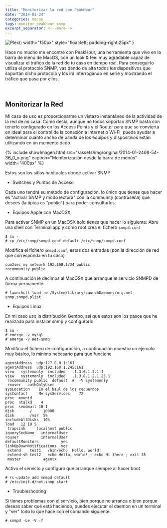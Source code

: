 ```yaml
---
title: "Monitorizar la red con PeakHour"
date: "2014-01-24"
categories: macos
tags: monitor peakhour snmp
excerpt_separator: <!--more-->
---
```


![Plex](/assets/img/posts/logo-peakhour.png){: width="150px" style="float:left; padding-right:25px" } 

Hace no mucho me encontré con PeakHour, una herramienta que vive en la barra de menú de MacOS, con un look & feel muy agradable capaz de visualizar el tráfico de la red de tu casa en tiempo real. Para conseguirlo utiliza el protocolo SNMP, vas dando de alta todos los dispositivos que soportan dicho protocolo y los irá interrogando en serie y mostrando el tráfico que pasa por ellos.

<br clear="left"/>
<!--more-->

## Monitorizar la Red

Mi caso de uso es proporcionarme un vistazo instantáneo de la actividad de la red de mi casa. Como decía, aunque no todos soportan SNMP basta con tenerlo configurado en los Access Points y el Router para que se convierta en ideal para el control de la conexión a Internet o Wi-Fi, puede ayudar a determinar cuánto ancho de banda de los equipos y dispositivos están utilizando en un momento dado. 

{% include showImagen.html
    src="/assets/img/original/2014-01-2408-54-36_0_o.png"
    caption="Monitorización desde la barra de menús"
    width="400px"
    %}

Estos son los sitios habituales donde activar SNMP

* Switches y Puntos de Acceso

Cada uno tendrá su método de configuración, lo único que tienes que hacer es "activar SNMP y modo lectura" con la community (contraseña) que desees (la típica es "public") para poder consultarlos.

* Equipos Apple con MacOSX

Para activar SNMP en un MacOSX solo tienes que hacer lo siguiente: Abre una shell con Terminal.app y como root crea el fichero `snmpd.conf`

```console
$ su - 
# cp /etc/snmp/snmpd.conf.default /etc/snmp/snmpd.conf
```

Modifica el fichero  `snmpd.conf`, estas dos entradas (pon la dirección de red que corresponda en tu caso)

```config
com2sec my network 192.168.1/24 public
rocommunity public
```

A continuación le decimos al MacOSX que arranque el servicio SNMPD de forma permanente

```console
# launchctl load -w /System/Library/LaunchDaemons/org.net-snmp.snmpd.plist
```

* Equipos Linux

En mi caso uso la distribución Gentoo, asi que estos son los pasos que he realizado para instalar snmp y configurarlo

```console
$ su - 
# emerge -v mysql
# emerge -v net-snmp
``` 

Modifico el fichero de configuración, a continuación muestro un ejemplo muy básico, lo mínimo necesario para que funcione

```config
agentAddress  udp:127.0.0.1:161
agentAddress  udp:192.168.1.245:161
view   systemonly  included   .1.3.6.1.2.1.1
view   systemonly  included   .1.3.6.1.2.1.25.1
 rocommunity public  default  #  -V systemonly
 rouser   authOnlyUser
sysLocation    En el baul de los recuerdos
sysContact     Me sysServices    72
proc  mountd
proc  ntalkd    4
proc  sendmail 10 1
disk       /     10000
disk       /var  5%
includeAllDisks  10%
load   12 10 5
 trapsink     localhost public
iquerySecName   internalUser
rouser          internalUser
defaultMonitors          yes
linkUpDownNotifications  yes
 extend    test1   /bin/echo  Hello, world!
 extend-sh test2   echo Hello, world! ; echo Hi there ; exit 35
 master          agentx 
```

Activo el servicio y configuro que arranque siempre al hacer boot

```console
# rc-update add snmpd default
# /etc/init.d/net-snmp start
``` 

* Troubleshooting

Si tienes problemas con el servicio, bien porque no arranca o bien porque deseas saber qué está haciendo, puedes ejecutar el daemon en un terminal y "ver" todo lo que hace con el comando siguiente:

```console
# snmpd -Le -V -f
```
